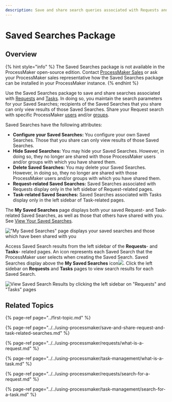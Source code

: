 ```yaml
---
description: Save and share search queries associated with Requests and Tasks.
---
```


# Saved Searches Package

## Overview

{% hint style="info" %}
The Saved Searches package is not available in the ProcessMaker open-source edition. Contact [ProcessMaker Sales](mailto:sales@processmaker.com) or ask your ProcessMaker sales representative how the Saved Searches package can be installed in your ProcessMaker instance.
{% endhint %}

Use the Saved Searches package to save and share searches associated with [Requests](https://app.gitbook.com/@processmaker/s/processmaker/using-processmaker/requests/what-is-a-request) and [Tasks](https://app.gitbook.com/@processmaker/s/processmaker/using-processmaker/task-management/what-is-a-task). In doing so, you maintain the search parameters for your Saved Searches; recipients of the Saved Searches that you share can only view results of those Saved Searches. Share your Request search with specific ProcessMaker [users](https://app.gitbook.com/@processmaker/s/processmaker/processmaker-administration/add-users/what-is-a-user) and/or [groups](https://app.gitbook.com/@processmaker/s/processmaker/processmaker-administration/assign-groups-to-users/what-is-a-group).‌

Saved Searches have the following attributes:‌

* **Configure your Saved Searches:** You configure your own Saved Searches. Those that you share can only view results of those Saved Searches.
* **Hide Saved Searches:** You may hide your Saved Searches. However, in doing so, they no longer are shared with those ProcessMaker users and/or groups with which you have shared them.
* **Delete Saved Searches:** You may delete your Saved Searches. However, in doing so, they no longer are shared with those ProcessMaker users and/or groups with which you have shared them.
* **Request-related Saved Searches:** Saved Searches associated with Requests display only in the left sidebar of Request-related pages.
* **Task-related Saved Searches:** Saved Searches associated with Tasks display only in the left sidebar of Task-related pages.

‌The **My Saved Searches** page displays both your saved Request- and Task-related Saved Searches, as well as those that others have shared with you. See [View Your Saved Searches](https://app.gitbook.com/@processmaker/s/processmaker/using-processmaker/save-and-share-request-and-task-related-searches#view-your-saved-searches).

![&quot;My Saved Searches&quot; page displays your saved searches and those which have been shared with you&#x200C;](https://blobscdn.gitbook.com/v0/b/gitbook-28427.appspot.com/o/assets%2F-LJ0aNaVW1m7sNsxVJLV%2F-Ll8uedxpIBkohAm3ebH%2F-Ll7g5WDj4ZHqh48S68a%2FMy%20Saved%20Searches%20page%20package%20-%20Requests%20Tasks.png?alt=media&token=828c9ef9-6f0b-4e69-9f14-fd1e92ac9d69)

Access Saved Search results from the left sidebar of the **Requests**- and **Tasks**- related pages. An icon represents each Saved Search that the ProcessMaker user selects when creating the Saved Search. Saved Searches display above the **My Saved Searches** icon![](https://firebasestorage.googleapis.com/v0/b/gitbook-28427.appspot.com/o/assets%2F-LJ0aNaVW1m7sNsxVJLV%2F-Ll7HhZbP4VS8bRpk3u9%2F-Ll7ZBgIES7tAC56ITn5%2FSave%20Search%20icon%20package%20-%20Requests%20Tasks.png?alt=media&token=c5638f51-9166-4df8-bef4-af1d8fe515be). Click the left sidebar on **Requests** and **Tasks** pages to view search results for each Saved Search.

![View Saved Search Results by clicking the left sidebar on &quot;Requests&quot; and &quot;Tasks&quot; pages](https://blobscdn.gitbook.com/v0/b/gitbook-28427.appspot.com/o/assets%2F-LJ0aNaVW1m7sNsxVJLV%2F-Ll8uedxpIBkohAm3ebH%2F-Ll91xgDv5cgOUxLXchU%2FSaved%20Searches%20results%20package%20-%20Requests%20Tasks.png?alt=media&token=db26158a-e1ad-4cf1-ad77-29d40ed39332)

## Related Topics

{% page-ref page="../first-topic.md" %}

{% page-ref page="../../using-processmaker/save-and-share-request-and-task-related-searches.md" %}

{% page-ref page="../../using-processmaker/requests/what-is-a-request.md" %}

{% page-ref page="../../using-processmaker/task-management/what-is-a-task.md" %}

{% page-ref page="../../using-processmaker/requests/search-for-a-request.md" %}

{% page-ref page="../../using-processmaker/task-management/search-for-a-task.md" %}

